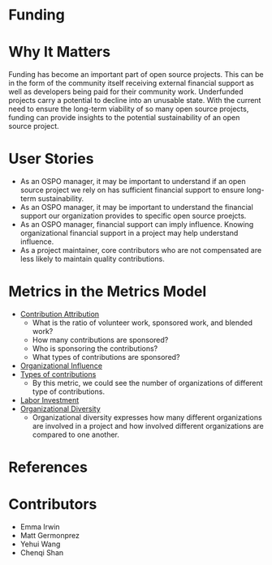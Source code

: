 # Funding

# Why It Matters
Funding has become an important part of open source projects. This can be in the form of the community itself receiving external financial support as well as developers being paid for their community work. Underfunded projects carry a potential to decline into an unusable state. With the current need to ensure the long-term viability of so many open source projects, funding can provide insights to the potential sustainability of an open source project. 

# User Stories
- As an OSPO manager, it may be important to understand if an open source project we rely on has sufficient financial support to ensure long-term sustainability. 
- As an OSPO manager, it may be important to understand the financial support our organization provides to specific open source proejcts. 
- As an OSPO manager, financial support can imply influence. Knowing organizational financial support in a project may help understand influence. 
- As a project maintainer, core contributors who are not compensated are less likely to maintain quality contributions. 

# Metrics in the Metrics Model 
* [Contribution Attribution](https://chaoss.community/?p=3616)
    * What is the ratio of volunteer work, sponsored work, and blended work?
    * How many contributions are sponsored?
    * Who is sponsoring the contributions?
    * What types of contributions are sponsored?
* [Organizational Influence](https://chaoss.community/?p=3560)
* [Types of contributions](https://chaoss.community/?p=3432)
    * By this metric, we could see the number of organizations of different type of contributions.
* [Labor Investment](https://chaoss.community/?p=3559)
* [Organizational Diversity](https://chaoss.community/?p=3464)
    * Organizational diversity expresses how many different organizations are involved in a project and how involved different organizations are compared to one another.


# References

# Contributors 
- Emma Irwin
- Matt Germonprez
- Yehui Wang
- Chenqi Shan
